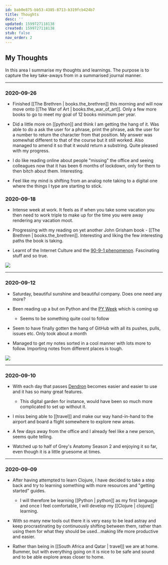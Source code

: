 ```yaml
---
id: bab0e875-bb53-4385-8713-b319fcb424b7
title: Thoughts
desc: ''
updated: 1599727118138
created: 1599727118138
stub: false
nav_order: 2
---
```


## My Thoughts

In this area I summarise my thoughts and learnings. The purpose is to capture the key take-aways from in a summarised journal manner.

---

### 2020-09-26

- Finished [[The Brethren | books.the_brethren]] this morning and will now move onto [[The War of Art | books.the_war_of_art]]. Only a few more books to go to meet my goal of 12 books minimum per year. 

- Did a little more on [[python]] and think I am getting the hang of it. Was able to do a ask the user for a phrase, print the phrase, ask the user for a number to return the character from that position. My answer was somewhat different to that of the course but it still worked. Also managed to amend it so that it would return a substring. Quite pleased with my progress.

- I do like reading online about people "missing" the office and seeing colleagues now that it has been 6 months of lockdown, only for them to then bitch about them. Interesting. 

- Feel like my mind is shifting from an analog note taking to a digital one where the things I type are starting to stick.

### 2020-09-18

- Intense week at work. It feels as if when you take some vacation you then need to work triple to make up for the time you were away rendering any vacation moot. 

- Progressing with my reading on yet another John Grisham book - [[The Brethren | books.the_brethren]]. Interesting and liking the few interesting paths the book is taking.

- Learnt of the Internet Culture and the <a href=" https://en.wikipedia.org/wiki/1%25_rule_(Internet_culture)" target="_blank">90-9-1 phenomenon</a>. Fascinating stuff and so true.

<img style="max-width: 400px;" src="https://upload.wikimedia.org/wikipedia/commons/8/89/1percentrule.svg"/>  



---
### 2020-09-12

- Saturday, beautiful sunshine and beautiful company. Does one need any more?

- Been reading up a but on Python and the <a href="https://pyweek.org/" target="_blank">PY Week</a> which is coming up  
    - Seems to be something quite cool to follow

- Seem to have finally gotten the hang of GitHub with all its pushes, pulls, issues etc. Only took about a month

- Managed to get my notes sorted in a cool manner with lots more to follow. Importing notes from different places is tough.

![](/assets/images/2020-09-13-16-54-31.png)

---
### 2020-09-10

- With each day that passes <a href="https://www.dendron.so/" target="_blank">Dendron</a> becomes easier and easier to use and it has so many great features.
    - This digital garden for instance, would have been so much more complicated to set up without it.

- I miss being able to [[travel]] and make our way hand-in-hand to the airport and board a flight somewhere to explore new areas.

- A few days away from the office and I already feel like a new person, seems quite telling.

- Watched up to half of Grey's Anatomy Season 2 and enjoying it so far, even though it is a little gruesome at times.

---
### 2020-09-09

- After having attempted to learn Clojure, I have decided to take a step back and try to learning something with more resources and "getting started" guides. 
    - I will therefore be learning [[Python | python]] as my first language and once I feel comfortable, I will develop my [[Clojure | clojure]] learning.

- With so many new tools out there it is very easy to be lead astray and keep procrastinating by continuously shifting between them, rather than using them for what they should be used...making life more productive and easier.

- Rather than being in [[South Africa and Qatar | travel]] we are at home. Bummer, but with everything going on it is nice to be safe and sound and to be able explore areas closer to home.
